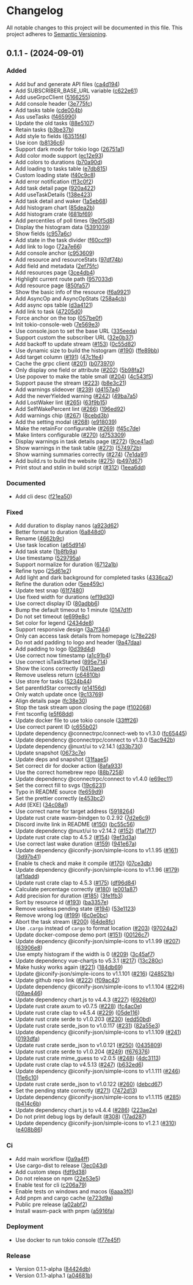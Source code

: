 # Changelog

All notable changes to this project will be documented in this file.
This project adheres to [Semantic Versioning](https://semver.org/spec/v2.0.0.html).

## 0.1.1 - (2024-09-01)


### Added

- Add buf and generate API files ([ca4d194](https://github.com/Rustin170506/tokio-console-web/commit/ca4d194fde1a533d5a39c7a76624648707472a17))
- Add SUBSCRIBER_BASE_URL variable ([c622e61](https://github.com/Rustin170506/tokio-console-web/commit/c622e61d591fb1bd55162244c6d4b5588fdaf9df))
- Add useGrpcClient ([5166255](https://github.com/Rustin170506/tokio-console-web/commit/5166255dbb8007d3a4dbce2f5f5f22a1cbce877d))
- Add console header ([3e775fc](https://github.com/Rustin170506/tokio-console-web/commit/3e775fcdb971660139e56fcf6ae50e8eff2fcf28))
- Add tasks table ([cde004b](https://github.com/Rustin170506/tokio-console-web/commit/cde004bf3eea27f96db7948e10fd79602a75f430))
- Ass useTasks ([f465990](https://github.com/Rustin170506/tokio-console-web/commit/f4659903a9c996fef7e20955c3a04244a1d6c5a5))
- Update the old tasks ([88e5107](https://github.com/Rustin170506/tokio-console-web/commit/88e5107b46234419ddd287fa84b992fd81d1c1eb))
- Retain tasks ([b3be37b](https://github.com/Rustin170506/tokio-console-web/commit/b3be37b669762f6260f7515b18f297e4882a9df0))
- Add style to fields ([63515f4](https://github.com/Rustin170506/tokio-console-web/commit/63515f448a6044b216cfa6bc84bd446d51bcdaed))
- Use icon ([b8136c6](https://github.com/Rustin170506/tokio-console-web/commit/b8136c6557d355c0a0159dfa700a2e62b3b3610f))
- Support dark mode for tokio logo ([26751a1](https://github.com/Rustin170506/tokio-console-web/commit/26751a14cb47155fe11c4088e18a2280b47dcf02))
- Add color mode support ([ec12e93](https://github.com/Rustin170506/tokio-console-web/commit/ec12e93861fca3ab3cc2aa4a1bb38136a5d4d26d))
- Add colors to durations ([b70a90d](https://github.com/Rustin170506/tokio-console-web/commit/b70a90db5de343f5bbeaf0d833fa290308471076))
- Add loading to tasks table ([e7db815](https://github.com/Rustin170506/tokio-console-web/commit/e7db8150bace4bb79318b5ef776683af9e7aef52))
- Custom loading state ([f40c9c8](https://github.com/Rustin170506/tokio-console-web/commit/f40c9c8e6ce983ccac16a56ae2367cf929bc8b22))
- Add error notification ([ff3c0f2](https://github.com/Rustin170506/tokio-console-web/commit/ff3c0f279c147d4ae5e7f792f9b7680d7f3c9af1))
- Add task detail page ([920a422](https://github.com/Rustin170506/tokio-console-web/commit/920a4222784c13d022c20c28886fd53d115936db))
- Add useTaskDetails ([138e423](https://github.com/Rustin170506/tokio-console-web/commit/138e4239f4cded778dfd1de97cb57358400b265e))
- Add task detail and waker ([1a5eb68](https://github.com/Rustin170506/tokio-console-web/commit/1a5eb68ec6ab57cdaeea079422287fbfcd351e4c))
- Add histogram chart ([85dea2b](https://github.com/Rustin170506/tokio-console-web/commit/85dea2bb2fec493e60c4a9e184bd98c34f845b6f))
- Add histogram crate ([681bf69](https://github.com/Rustin170506/tokio-console-web/commit/681bf69beea595dee9674222c4069b0bffb3a045))
- Add percentiles of poll times ([9e0f5d8](https://github.com/Rustin170506/tokio-console-web/commit/9e0f5d8c255a32191ca0546f799e06963b74ebef))
- Display the histogram data ([5391039](https://github.com/Rustin170506/tokio-console-web/commit/5391039fcd6af6408e8eb2c4687f51e9088736b3))
- Show fields ([c957a6c](https://github.com/Rustin170506/tokio-console-web/commit/c957a6c92b414dad7553560068cf4e9612fd689a))
- Add state in the task divider ([f60ccf9](https://github.com/Rustin170506/tokio-console-web/commit/f60ccf9fb5775152af5da9aa015d460de14f55ba))
- Add link to logo ([72a7e66](https://github.com/Rustin170506/tokio-console-web/commit/72a7e66edd28b4fc765bb5b8938a1e90c3c8c4d0))
- Add console anchor ([c953609](https://github.com/Rustin170506/tokio-console-web/commit/c953609d1fdd213eec9d3b959197dd3c00b110ab))
- Add resource and resourceStats ([97df74b](https://github.com/Rustin170506/tokio-console-web/commit/97df74bfd9802b161cbe747ef281d4ebb411a784))
- Add field and metadata ([2ef75fc](https://github.com/Rustin170506/tokio-console-web/commit/2ef75fcd84503420bff1dde0d216ef3c0f99e482))
- Add resources page ([3ce4db4](https://github.com/Rustin170506/tokio-console-web/commit/3ce4db407191548fe5f8e284f761d50f525ed85d))
- Highlight current route path ([957033d](https://github.com/Rustin170506/tokio-console-web/commit/957033d74eaf7de3915bd067401de5d5850c7632))
- Add resource page ([850fa57](https://github.com/Rustin170506/tokio-console-web/commit/850fa57b5d72ed06e139e4f4d70de87fc0151bc7))
- Show the basic info of the resource ([f6a9921](https://github.com/Rustin170506/tokio-console-web/commit/f6a99213b4ce94a18a56206f125914c06d1a001a))
- Add AsyncOp and AsyncOpStats ([258a4cb](https://github.com/Rustin170506/tokio-console-web/commit/258a4cba60858f452fd60b37da3fa9a9be136537))
- Add async ops table ([d3a4121](https://github.com/Rustin170506/tokio-console-web/commit/d3a4121c85ea6594eae1d09c0dbade537e87554e))
- Add link to task ([47205d0](https://github.com/Rustin170506/tokio-console-web/commit/47205d0a9647901da00a68629ef8f6ab5917a3b9))
- Force anchor on the top ([057be0f](https://github.com/Rustin170506/tokio-console-web/commit/057be0f26ecf43387a6d12706200321096fcf660))
- Init tokio-console-web ([7e569e3](https://github.com/Rustin170506/tokio-console-web/commit/7e569e32af670d3ace5c12a9c3d6405587b02118))
- Use console.json to set the base URL ([335eeda](https://github.com/Rustin170506/tokio-console-web/commit/335eeda9dfb49216031d0b3ccd2dfe3b9adfbbae))
- Support custom the subscriber URL ([32e0b37](https://github.com/Rustin170506/tokio-console-web/commit/32e0b37558964c05afc90b2fd11251f83750bc2e))
- Add backoff to update stream ([#153](https://github.com/Rustin170506/tokio-console-web/pull/153)) ([0c55d82](https://github.com/Rustin170506/tokio-console-web/commit/0c55d82d26756b6a13550f8be68ee576df89e0cf))
- Use dynamic size to build the histogram ([#190](https://github.com/Rustin170506/tokio-console-web/pull/190)) ([ffe89bb](https://github.com/Rustin170506/tokio-console-web/commit/ffe89bbad6854fcc9bcbf4655e8dce8ac3aac709))
- Add target column ([#191](https://github.com/Rustin170506/tokio-console-web/pull/191)) ([47c1fe4](https://github.com/Rustin170506/tokio-console-web/commit/47c1fe4fcf81ee56fe20b674f625f55c64c3a452))
- Cache the grpc client ([#201](https://github.com/Rustin170506/tokio-console-web/pull/201)) ([b073970](https://github.com/Rustin170506/tokio-console-web/commit/b073970b04246a1d4e030efc7d4f1a4a9ee782d2))
- Only display one field or attribute ([#202](https://github.com/Rustin170506/tokio-console-web/pull/202)) ([5b98fa2](https://github.com/Rustin170506/tokio-console-web/commit/5b98fa250796fc26f782271666d30773d11ade81))
- Use popover to make the table small ([#204](https://github.com/Rustin170506/tokio-console-web/pull/204)) ([4c543f5](https://github.com/Rustin170506/tokio-console-web/commit/4c543f5358f33e91ef36919a9f0dac0840dfc1da))
- Support pause the stream ([#223](https://github.com/Rustin170506/tokio-console-web/pull/223)) ([b8e3c21](https://github.com/Rustin170506/tokio-console-web/commit/b8e3c212474500723059d95f5cc33df20b5be0f6))
- Add warnings slideover ([#239](https://github.com/Rustin170506/tokio-console-web/pull/239)) ([d4157a4](https://github.com/Rustin170506/tokio-console-web/commit/d4157a42cef03969f0b055d252b8f1e0a5f4adb6))
- Add the neverYielded warning ([#242](https://github.com/Rustin170506/tokio-console-web/pull/242)) ([49ba7a5](https://github.com/Rustin170506/tokio-console-web/commit/49ba7a5d896ad5cc109d97af5bef0b30ca936ffb))
- Add LostWaker lint ([#265](https://github.com/Rustin170506/tokio-console-web/pull/265)) ([63f9b15](https://github.com/Rustin170506/tokio-console-web/commit/63f9b15880b1c11619ef2d58239d2d94ef2e04a6))
- Add SelfWakePercent lint ([#266](https://github.com/Rustin170506/tokio-console-web/pull/266)) ([196ed92](https://github.com/Rustin170506/tokio-console-web/commit/196ed9227450d60ed0592aec102ddaed046a201d))
- Add warnings chip ([#267](https://github.com/Rustin170506/tokio-console-web/pull/267)) ([8cebd3b](https://github.com/Rustin170506/tokio-console-web/commit/8cebd3bcf6941d6e4b802390ea676458a861e713))
- Add the setting modal ([#268](https://github.com/Rustin170506/tokio-console-web/pull/268)) ([e918039](https://github.com/Rustin170506/tokio-console-web/commit/e918039ec7cb220806feeb8f490dfd2e7a6f915a))
- Make the retainFor configurable ([#269](https://github.com/Rustin170506/tokio-console-web/pull/269)) ([f45c7de](https://github.com/Rustin170506/tokio-console-web/commit/f45c7de8a404aec19cfa9e4d2d573e5ee36f7a72))
- Make linters configurable ([#270](https://github.com/Rustin170506/tokio-console-web/pull/270)) ([d753309](https://github.com/Rustin170506/tokio-console-web/commit/d753309fa62503c5c2ee811c9851506f401d7f47))
- Display warnings in task details page ([#272](https://github.com/Rustin170506/tokio-console-web/pull/272)) ([9ce41ad](https://github.com/Rustin170506/tokio-console-web/commit/9ce41ad7223412cc76ba854fb8eb8487f5ee7d1d))
- Show warnings in the task table ([#273](https://github.com/Rustin170506/tokio-console-web/pull/273)) ([574972b](https://github.com/Rustin170506/tokio-console-web/commit/574972ba3610a877998ee2d7c2b1e76185973501))
- Show warning summaries correctly ([#274](https://github.com/Rustin170506/tokio-console-web/pull/274)) ([7e1da91](https://github.com/Rustin170506/tokio-console-web/commit/7e1da919c0eabb82f0f851574d61b3f179b8927a))
- Add build.rs to build the website ([#275](https://github.com/Rustin170506/tokio-console-web/pull/275)) ([b497d67](https://github.com/Rustin170506/tokio-console-web/commit/b497d67ca021948d47f6cf1b3ae7a42ac4dfabd1))
- Print stout and stdin in build script ([#312](https://github.com/Rustin170506/tokio-console-web/pull/312)) ([1eea6dd](https://github.com/Rustin170506/tokio-console-web/commit/1eea6dd6cdcbb371340e095b1aa899b4ff2dce74))

### Documented

- Add cli desc ([f21ea50](https://github.com/Rustin170506/tokio-console-web/commit/f21ea5055255edb85c9d645d1961703741da804e))

### Fixed

- Add duration to display nanos ([a923d62](https://github.com/Rustin170506/tokio-console-web/commit/a923d62d255f717beabf326b6ccea97e1edb6274))
- Better format to duration ([6a848d0](https://github.com/Rustin170506/tokio-console-web/commit/6a848d06ed416e1c9328ff629b0d68fb4b5f8df2))
- Rename ([4662b9c](https://github.com/Rustin170506/tokio-console-web/commit/4662b9c800a8e6ffa3d20f1c8ef5536b3bd9c70a))
- Use task location ([a65d914](https://github.com/Rustin170506/tokio-console-web/commit/a65d914d624cb8f1b0a7d1a03c08e945a6feb35f))
- Add task state ([1b8fb9a](https://github.com/Rustin170506/tokio-console-web/commit/1b8fb9a881e2cc0c5c59c0ba29c684bbcae1e562))
- Use timestamp ([529795a](https://github.com/Rustin170506/tokio-console-web/commit/529795a7727f5747a5751a4e43ec4fc508faad4f))
- Support normalize for duration ([6712a1b](https://github.com/Rustin170506/tokio-console-web/commit/6712a1bca7cb301e212bf1acb36d1dff0381c636))
- Refine typo ([25d61e2](https://github.com/Rustin170506/tokio-console-web/commit/25d61e236d2279f9d4788093cefba89199c9d6bf))
- Add light and dark background for completed tasks ([4336ca2](https://github.com/Rustin170506/tokio-console-web/commit/4336ca22e6fe3e53a9ce381125b892083d89da86))
- Refine the duration oder ([5ee459c](https://github.com/Rustin170506/tokio-console-web/commit/5ee459c8a0aef23deb807b218adf2e0a09de7431))
- Update test snap ([61f7480](https://github.com/Rustin170506/tokio-console-web/commit/61f7480b9520ee0c13a0a9b3779553042199ef86))
- Use fixed width for durations ([ef19d30](https://github.com/Rustin170506/tokio-console-web/commit/ef19d30bcc71f64977ff5d890345db140b317d73))
- Use correct display ID ([80adbb6](https://github.com/Rustin170506/tokio-console-web/commit/80adbb6256cd90c3c00bce0d866acfdddd800139))
- Bump the default timeout to 1 minute ([0147d1f](https://github.com/Rustin170506/tokio-console-web/commit/0147d1fc861319c864c55b2dedea04dadbf97dd4))
- Do not set timeout ([e699e8c](https://github.com/Rustin170506/tokio-console-web/commit/e699e8c7a9e995fc6432092af990ad9afef52ac2))
- Set color for legend ([2434de8](https://github.com/Rustin170506/tokio-console-web/commit/2434de8779ed2062a1ddd867a4821bb8cdb3d4d4))
- Support responsive design ([3a7f344](https://github.com/Rustin170506/tokio-console-web/commit/3a7f344bb52515de67c587e4f98e592b443562be))
- Only can access task details from homepage ([c78e226](https://github.com/Rustin170506/tokio-console-web/commit/c78e2263c693d64a621434c17c3b2f04da577494))
- Do not add padding to logo and header ([9a47daa](https://github.com/Rustin170506/tokio-console-web/commit/9a47daacfb5e5c688f226c922c2734b427a16716))
- Add padding to logo ([0d39d4d](https://github.com/Rustin170506/tokio-console-web/commit/0d39d4d8a8ecda47a9083f16a2fd6ad3fc7cbdfa))
- Use correct now timestamp ([a1c91b4](https://github.com/Rustin170506/tokio-console-web/commit/a1c91b4ae71ce19a7cd8ce9063d8393b0d783c6b))
- Use correct isTaskStarted ([895e714](https://github.com/Rustin170506/tokio-console-web/commit/895e7145086469300746d8baad74f7a1a9be4624))
- Show the icons correctly ([0413aed](https://github.com/Rustin170506/tokio-console-web/commit/0413aedb06a4657628f17ac2facf8fca8737371d))
- Remove useless return ([c64810b](https://github.com/Rustin170506/tokio-console-web/commit/c64810b2f47f645a1991402e65166ba350ffd0c0))
- Use store for tasks ([5234b44](https://github.com/Rustin170506/tokio-console-web/commit/5234b44c68297a3c40c28da0c4253c4a9475c5c6))
- Set parentIdStar correctly ([e14156d](https://github.com/Rustin170506/tokio-console-web/commit/e14156de9ad86fcc19cb97c58c3a28fe658a01e7))
- Only watch update once ([9c13769](https://github.com/Rustin170506/tokio-console-web/commit/9c137690986ea63ac7c54feaf6fc7fc91719de60))
- Align details page ([fc38e30](https://github.com/Rustin170506/tokio-console-web/commit/fc38e30d02911a8cdf66770456cbdfc6dc05a2a9))
- Stop the task stream upon closing the page ([f102068](https://github.com/Rustin170506/tokio-console-web/commit/f102068c75bafe42a08d02232e9e709ddbed3288))
- Fmt tsconfig ([e5f68dd](https://github.com/Rustin170506/tokio-console-web/commit/e5f68dd415350afcc0b15e0c5553d8f49504f571))
- Update docker file to use tokio console ([33fff26](https://github.com/Rustin170506/tokio-console-web/commit/33fff26915d4754c179a7a68b0d91aaee5ddfa93))
- Use correct parent ID ([c655b02](https://github.com/Rustin170506/tokio-console-web/commit/c655b02ce04646dcc5eec8e78f8cc05abe931ea9))
- Update dependency @connectrpc/connect-web to v1.3.0 ([fc65445](https://github.com/Rustin170506/tokio-console-web/commit/fc65445d7a669589390b9785c73f157f1131bae2))
- Update dependency @connectrpc/connect to v1.3.0 ([5ac942b](https://github.com/Rustin170506/tokio-console-web/commit/5ac942be5776923cb92603b8065f11c8133d58a8))
- Update dependency @nuxt/ui to v2.14.1 ([d33b730](https://github.com/Rustin170506/tokio-console-web/commit/d33b730185cea6016b5385389db10ff196d677a4))
- Update snapshot ([0673c7e](https://github.com/Rustin170506/tokio-console-web/commit/0673c7ece7cd23c105f47017994b49a1182d4473))
- Update deps and snapshot ([31faae5](https://github.com/Rustin170506/tokio-console-web/commit/31faae51c17e22808d159f93ffe18b3f1eb7f179))
- Set correct dir for docker action ([8afa933](https://github.com/Rustin170506/tokio-console-web/commit/8afa93335b55c1b75aad4a37db3a9f2003bfc5f0))
- Use the correct homebrew repo ([88b7258](https://github.com/Rustin170506/tokio-console-web/commit/88b7258bc607140b488b23fc3fcc395060c58acf))
- Update dependency @connectrpc/connect to v1.4.0 ([e69ec11](https://github.com/Rustin170506/tokio-console-web/commit/e69ec116a155915f65e8fdfdd0976a9d6f8e21a3))
- Set the correct fill to svgs ([19c6231](https://github.com/Rustin170506/tokio-console-web/commit/19c623196c31986f68bef2834288ed8c49dd08e3))
- Typo in README source ([fe659d9](https://github.com/Rustin170506/tokio-console-web/commit/fe659d927d5b911995c21bcfcc4bcee963eb3725))
- Set the prettier correctly ([e453bc2](https://github.com/Rustin170506/tokio-console-web/commit/e453bc2565c062960cdb6f417944a925bf1479cb))
- Add [EXE] ([34c08a1](https://github.com/Rustin170506/tokio-console-web/commit/34c08a1f62c96aa44662fec8412f79ace82d8c39))
- Use correct name for target address ([5918264](https://github.com/Rustin170506/tokio-console-web/commit/5918264a943a1426937c9acfcf3bd69f8b8fc018))
- Update rust crate wasm-bindgen to 0.2.92 ([7d2e6c9](https://github.com/Rustin170506/tokio-console-web/commit/7d2e6c958e83576e0c7619a52df998dad1b2752d))
- Discord invite link in README ([#150](https://github.com/Rustin170506/tokio-console-web/pull/150)) ([bc55c56](https://github.com/Rustin170506/tokio-console-web/commit/bc55c565209338b66698ffd399dc9c5ffb1e6e2f))
- Update dependency @nuxt/ui to v2.14.2 ([#152](https://github.com/Rustin170506/tokio-console-web/pull/152)) ([f1af7f7](https://github.com/Rustin170506/tokio-console-web/commit/f1af7f70a7b5c0fbf1566aa257548e607a7635d7))
- Update rust crate clap to 4.5.2 ([#154](https://github.com/Rustin170506/tokio-console-web/pull/154)) ([9ef3d3a](https://github.com/Rustin170506/tokio-console-web/commit/9ef3d3af16b8a3907dd67700dfea1536356805eb))
- Use correct last wake duration ([#159](https://github.com/Rustin170506/tokio-console-web/pull/159)) ([941e67a](https://github.com/Rustin170506/tokio-console-web/commit/941e67aabf9dd1f3a7a84ba0bda49c0930677cef))
- Update dependency @iconify-json/simple-icons to v1.1.95 ([#161](https://github.com/Rustin170506/tokio-console-web/pull/161)) ([3d97b41](https://github.com/Rustin170506/tokio-console-web/commit/3d97b41646aaf101072ca8eda1dd4e37fe9140c1))
- Enable ts check and make it compile ([#170](https://github.com/Rustin170506/tokio-console-web/pull/170)) ([07ce3db](https://github.com/Rustin170506/tokio-console-web/commit/07ce3db9e52896de054db068de4dcbb1930352ba))
- Update dependency @iconify-json/simple-icons to v1.1.96 ([#179](https://github.com/Rustin170506/tokio-console-web/pull/179)) ([af1dadd](https://github.com/Rustin170506/tokio-console-web/commit/af1dadd64be03db9c7bdcddcf5a127edbe3fc659))
- Update rust crate clap to 4.5.3 ([#175](https://github.com/Rustin170506/tokio-console-web/pull/175)) ([df96d84](https://github.com/Rustin170506/tokio-console-web/commit/df96d840f542c4bfbef33ab5d7baa3df332fb718))
- Calculate percentage correctly ([#180](https://github.com/Rustin170506/tokio-console-web/pull/180)) ([e001a87](https://github.com/Rustin170506/tokio-console-web/commit/e001a879e19621b2805a61abcf9467b49bba3d06))
- Add precision for duration ([#185](https://github.com/Rustin170506/tokio-console-web/pull/185)) ([3fe1fb3](https://github.com/Rustin170506/tokio-console-web/commit/3fe1fb3798cbe5a8634d9a26f2436882317f2f66))
- Sort by resource id ([#193](https://github.com/Rustin170506/tokio-console-web/pull/193)) ([ba3357e](https://github.com/Rustin170506/tokio-console-web/commit/ba3357e855f1843f33afb8ed54f9e495e346ba14))
- Remove useless pending state ([#194](https://github.com/Rustin170506/tokio-console-web/pull/194)) ([53e1123](https://github.com/Rustin170506/tokio-console-web/commit/53e1123d58dbe8297bddf5b8aeabcce47d425563))
- Remove wrong log ([#199](https://github.com/Rustin170506/tokio-console-web/pull/199)) ([6c0e0bc](https://github.com/Rustin170506/tokio-console-web/commit/6c0e0bceb910d13b85a1fe3f298019d63a9075fc))
- Abort the task stream ([#200](https://github.com/Rustin170506/tokio-console-web/pull/200)) ([64de8fc](https://github.com/Rustin170506/tokio-console-web/commit/64de8fc81b35b24274acbddbc9b518f5388b2414))
- Use `.cargo` instead of `cargo` to format location ([#203](https://github.com/Rustin170506/tokio-console-web/pull/203)) ([97024a2](https://github.com/Rustin170506/tokio-console-web/commit/97024a273fe8eb6a2e8ce0ab5bb897c3d75cabfa))
- Update docker-compose demo port ([#151](https://github.com/Rustin170506/tokio-console-web/pull/151)) ([00126c7](https://github.com/Rustin170506/tokio-console-web/commit/00126c7cacf33fcbb406dbb4ebc194ef818ea244))
- Update dependency @iconify-json/simple-icons to v1.1.99 ([#207](https://github.com/Rustin170506/tokio-console-web/pull/207)) ([63906e8](https://github.com/Rustin170506/tokio-console-web/commit/63906e842abee5c48322e590b3faa50abe36f97b))
- Use empty histogram if the width is 0 ([#209](https://github.com/Rustin170506/tokio-console-web/pull/209)) ([3c45af7](https://github.com/Rustin170506/tokio-console-web/commit/3c45af79eac0bc81846f6a5c5eb14aabae70815d))
- Update dependency vue-chartjs to v5.3.1 ([#217](https://github.com/Rustin170506/tokio-console-web/pull/217)) ([13c280c](https://github.com/Rustin170506/tokio-console-web/commit/13c280c06e7d0f256316871fd9fd053bb7fb04bc))
- Make husky works again ([#221](https://github.com/Rustin170506/tokio-console-web/pull/221)) ([184db69](https://github.com/Rustin170506/tokio-console-web/commit/184db692ae306da40a08a9bf3c8801618df2da96))
- Update @iconify-json/simple-icons to v1.1.101 ([#216](https://github.com/Rustin170506/tokio-console-web/pull/216)) ([248521b](https://github.com/Rustin170506/tokio-console-web/commit/248521b3b0211dfc6ce2537016162967892b4c10))
- Update github repo link ([#222](https://github.com/Rustin170506/tokio-console-web/pull/222)) ([f09ac42](https://github.com/Rustin170506/tokio-console-web/commit/f09ac42698de5854743baed889f23628a101752b))
- Update dependency @iconify-json/simple-icons to v1.1.104 ([#22](https://github.com/Rustin170506/tokio-console-web/pull/22))6) ([09ae446](https://github.com/Rustin170506/tokio-console-web/commit/09ae4462b694c9763c89f215e9ee8ae533cb465e))
- Update dependency chart.js to v4.4.3 ([#227](https://github.com/Rustin170506/tokio-console-web/pull/227)) ([6926bf0](https://github.com/Rustin170506/tokio-console-web/commit/6926bf09ef816b1fa0ed91fb6ad450b6ac873ecd))
- Update rust crate axum to v0.7.5 ([#228](https://github.com/Rustin170506/tokio-console-web/pull/228)) ([fc4ac0e](https://github.com/Rustin170506/tokio-console-web/commit/fc4ac0e15069a889945912e6c46396712f38d1ff))
- Update rust crate clap to v4.5.4 ([#229](https://github.com/Rustin170506/tokio-console-web/pull/229)) ([05de116](https://github.com/Rustin170506/tokio-console-web/commit/05de11692b385434f0d2b8e36a938f760cdb3f6a))
- Update rust crate serde to v1.0.203 ([#230](https://github.com/Rustin170506/tokio-console-web/pull/230)) ([edd50bd](https://github.com/Rustin170506/tokio-console-web/commit/edd50bd8467f9298f3e83e6beb975588d56f4a5a))
- Update rust crate serde_json to v1.0.117 ([#231](https://github.com/Rustin170506/tokio-console-web/pull/231)) ([82a55e3](https://github.com/Rustin170506/tokio-console-web/commit/82a55e361f1d9babcd0116eec677cb3ab6848303))
- Update dependency @iconify-json/simple-icons to v1.1.109 ([#241](https://github.com/Rustin170506/tokio-console-web/pull/241)) ([0193dfa](https://github.com/Rustin170506/tokio-console-web/commit/0193dfa3065a5889afe74612f10e3d85e53f4d1b))
- Update rust crate serde_json to v1.0.121 ([#250](https://github.com/Rustin170506/tokio-console-web/pull/250)) ([0435809](https://github.com/Rustin170506/tokio-console-web/commit/04358099a02e9bdc14ff6c747684c71a265fdf2b))
- Update rust crate serde to v1.0.204 ([#249](https://github.com/Rustin170506/tokio-console-web/pull/249)) ([f676376](https://github.com/Rustin170506/tokio-console-web/commit/f676376fa1fe467d6e9660db596fda818ce4880f))
- Update rust crate mime_guess to v2.0.5 ([#248](https://github.com/Rustin170506/tokio-console-web/pull/248)) ([4dc3113](https://github.com/Rustin170506/tokio-console-web/commit/4dc31132841f38eb9cfe62170a12599d60319c98))
- Update rust crate clap to v4.5.13 ([#247](https://github.com/Rustin170506/tokio-console-web/pull/247)) ([b632ed6](https://github.com/Rustin170506/tokio-console-web/commit/b632ed6a79dfb5facd9bb3dc14820738c2ebf67d))
- Update dependency @iconify-json/simple-icons to v1.1.111 ([#246](https://github.com/Rustin170506/tokio-console-web/pull/246)) ([11e6c10](https://github.com/Rustin170506/tokio-console-web/commit/11e6c1058faf9d1296948ab553a6953b7ed51829))
- Update rust crate serde_json to v1.0.122 ([#260](https://github.com/Rustin170506/tokio-console-web/pull/260)) ([debcd67](https://github.com/Rustin170506/tokio-console-web/commit/debcd67b0f1cffe642750d236b19a4b5b7d35562))
- Set the pending state correctly ([#271](https://github.com/Rustin170506/tokio-console-web/pull/271)) ([7472d13](https://github.com/Rustin170506/tokio-console-web/commit/7472d136e441f1e41b07d2dc3e7673d14d778cfd))
- Update dependency @iconify-json/simple-icons to v1.1.115 ([#285](https://github.com/Rustin170506/tokio-console-web/pull/285)) ([b414c6b](https://github.com/Rustin170506/tokio-console-web/commit/b414c6b89338a54cbe92627cd9b6a3ed76a03c2b))
- Update dependency chart.js to v4.4.4 ([#286](https://github.com/Rustin170506/tokio-console-web/pull/286)) ([223ae2e](https://github.com/Rustin170506/tokio-console-web/commit/223ae2e98cf5d8a87253702def68d57a4dfe721a))
- Do not print debug logs by default ([#308](https://github.com/Rustin170506/tokio-console-web/pull/308)) ([17ad287](https://github.com/Rustin170506/tokio-console-web/commit/17ad287e3fe3fc7f622dab3d384ea5893accce3f))
- Update dependency @iconify-json/simple-icons to v1.2.1 ([#310](https://github.com/Rustin170506/tokio-console-web/pull/310)) ([e408b86](https://github.com/Rustin170506/tokio-console-web/commit/e408b8612dfbf30a7399fc8817a4e32d8dfd380d))

### Ci

- Add main workflow ([0a9a4ff](https://github.com/Rustin170506/tokio-console-web/commit/0a9a4ff7f4d5a7014e611cf3afd1df0ed6e25915))
- Use cargo-dist to release ([3ec043d](https://github.com/Rustin170506/tokio-console-web/commit/3ec043d09c5ac154b818382e517d62a4c1d097ae))
- Add custom steps ([fdf9d38](https://github.com/Rustin170506/tokio-console-web/commit/fdf9d384d2f118c6f26576b8e377e5a90b41c116))
- Do not release on npm ([22e53e5](https://github.com/Rustin170506/tokio-console-web/commit/22e53e5a06380f49040b5687eaab6b022d7f315f))
- Enable test for cli ([c206a79](https://github.com/Rustin170506/tokio-console-web/commit/c206a7923310ed874752eb5fdc9457298358d64c))
- Enable tests on windows and macos ([6aaa3f0](https://github.com/Rustin170506/tokio-console-web/commit/6aaa3f022029ad9973486feeeb9c8bc4367140bb))
- Add pnpm and cargo cache ([e723d9a](https://github.com/Rustin170506/tokio-console-web/commit/e723d9aff3da717dceb3c91866118b6c3d060483))
- Public pre release ([a02abf2](https://github.com/Rustin170506/tokio-console-web/commit/a02abf208545adfb73425ad6f0790151367d1162))
- Install wasm-pack with pnpm ([a5916fa](https://github.com/Rustin170506/tokio-console-web/commit/a5916fa04f4df7b5fde148f9a9ac573ea4add955))

### Deployment

- Use docker to run tokio console ([f77e45f](https://github.com/Rustin170506/tokio-console-web/commit/f77e45fcf1d6f748ca83eaac547083a4b8cf8d0c))

### Release

- Version 0.1.1-alpha ([84424db](https://github.com/Rustin170506/tokio-console-web/commit/84424db237a37fa98da92925a8163179361ea611))
- Version 0.1.1-alpha.1 ([a04681b](https://github.com/Rustin170506/tokio-console-web/commit/a04681b22dad05946e9048a9c4f5b7b13f9e9646))


